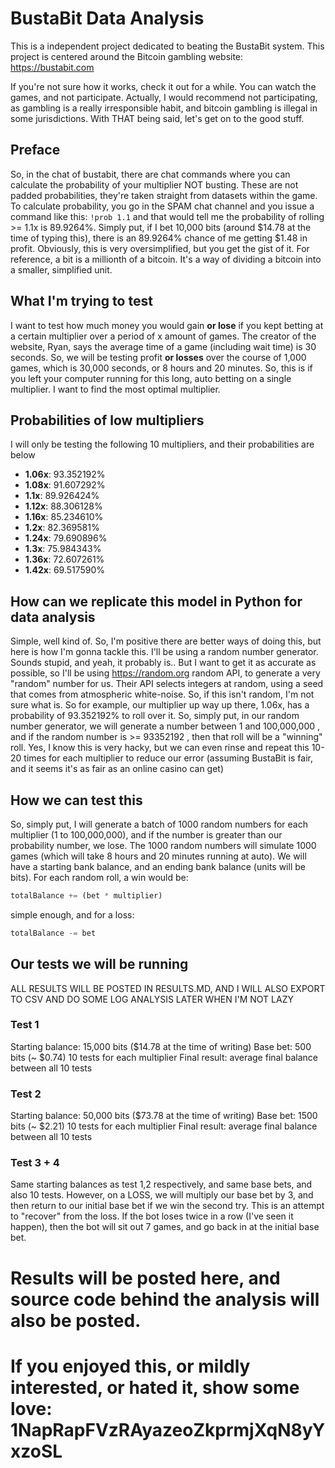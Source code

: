 # BustaBit Data Analysis
This is a independent project dedicated to beating the BustaBit system. This project is centered around the Bitcoin gambling website: https://bustabit.com 

If you're not sure how it works, check it out for a while. You can watch the games, and not participate. Actually, I would recommend not participating, as gambling is a really irresponsible habit, and bitcoin gambling is illegal in some jurisdictions. With THAT being said, let's get on to the good stuff.

## Preface
So, in the chat of bustabit, there are chat commands where you can calculate the probability of your multiplier NOT busting. These are not padded probabilities, they're taken straight from datasets within the game. To calculate probability, you go in the SPAM chat channel and you issue a command like this: ```!prob 1.1``` and that would tell me the probability of rolling >= 1.1x is 89.9264%. Simply put, if I bet 10,000 bits (around $14.78 at the time of typing this), there is an 89.9264% chance of me getting $1.48 in profit. Obviously, this is very oversimplified, but you get the gist of it. For reference, a bit is a millionth of a bitcoin. It's a way of dividing a bitcoin into a smaller, simplified unit.

## What I'm trying to test
I want to test how much money you would gain **or lose** if you kept betting at a certain multiplier over a period of x amount of games. The creator of the website, Ryan, says the average time of a game (including wait time) is 30 seconds. So, we will be testing profit **or losses** over the course of 1,000 games, which is 30,000 seconds, or 8 hours and 20 minutes. So, this is if you left your computer running for this long, auto betting on a single multiplier. I want to find the most optimal multiplier.

## Probabilities of low multipliers
I will only be testing the following 10 multipliers, and their probabilities are below
+ **1.06x**: 93.352192%
+ **1.08x**: 91.607292%
+ **1.1x**: 89.926424%
+ **1.12x**: 88.306128%
+ **1.16x**: 85.234610%
+ **1.2x**: 82.369581%
+ **1.24x**: 79.690896%
+ **1.3x**: 75.984343%
+ **1.36x**: 72.607261%
+ **1.42x**: 69.517590%

## How can we replicate this model in Python for data analysis
Simple, well kind of. So, I'm positive there are better ways of doing this, but here is how I'm gonna tackle this. I'll be using a random number generator. Sounds stupid, and yeah, it probably is.. But I want to get it as accurate as possible, so I'll be using https://random.org random API, to generate a very "random" number for us. Their API selects integers at random, using a seed that comes from atmospheric white-noise. So, if this isn't random, I'm not sure what is.
So for example, our multiplier up way up there, 1.06x, has a probability of 93.352192% to roll over it. So, simply put, in our random number generator, we will generate a number between 1 and 100,000,000 , and if the random number is >= 93352192 , then that roll will be a "winning" roll. Yes, I know this is very hacky, but we can even rinse and repeat this 10-20 times for each multiplier to reduce our error (assuming BustaBit is fair, and it seems it's as fair as an online casino can get)

## How we can test this
So, simply put, I will generate a batch of 1000 random numbers for each multiplier (1 to 100,000,000), and if the number is greater than our probability number, we lose. The 1000 random numbers will simulate 1000 games (which will take 8 hours and 20 minutes running at auto). We will have a starting bank balance, and an ending bank balance (units will be bits).
For each random roll, a win would be:
```python
totalBalance += (bet * multiplier)
```
simple enough, and for a loss:
```python
totalBalance -= bet
```

## Our tests we will be running
ALL RESULTS WILL BE POSTED IN RESULTS.MD, AND I WILL ALSO EXPORT TO CSV AND DO SOME LOG ANALYSIS LATER WHEN I'M NOT LAZY

### Test 1
Starting balance: 15,000 bits ($14.78 at the time of writing)
Base bet: 500 bits (~ $0.74)
10 tests for each multiplier
Final result: average final balance between all 10 tests

### Test 2
Starting balance: 50,000 bits ($73.78 at the time of writing)
Base bet: 1500 bits (~ $2.21)
10 tests for each multiplier
Final result: average final balance between all 10 tests

### Test 3 + 4
Same starting balances as test 1,2 respectively, and same base bets, and also 10 tests.
However, on a LOSS, we will multiply our base bet by 3, and then return to our initial base bet if we win the second try. This is an attempt to "recover" from the loss. If the bot loses twice in a row (I've seen it happen), then the bot will sit out 7 games, and go back in at the initial base bet.

# Results will be posted here, and source code behind the analysis will also be posted.
# If you enjoyed this, or mildly interested, or hated it, show some love: 1NapRapFVzRAyazeoZkprmjXqN8yYxzoSL

